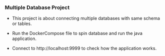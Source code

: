 ### Multiple Database Project

* This project is about connecting multiple databases with same schema or tables. 

* Run the DockerCompose file to spin database and run the java application. 

* Connect to http://localhost:9999 to check how the application works. 